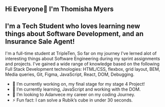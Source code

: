 ## Hi Everyone👋 I'm Thomisha Myers

## I'm a Tech Student who loves learning new things about Software Development, and an Insurance Sale Agent!
 I'm a full-time student at TripleTen, So far on my journey I've lerned alot of interesting things about Software Engineering during my sprint assignments and projects.
 I've gained a wide range of knowledge based on the following Full Stack Development technologies: HTML/CSS,  flexbox, grid layout, BEM, Media queries, Git, Figma, JavaScript, React, DOM, Debugging.
 



- 🔭 I’m currently working on, my final stage for my stage 4 Project! 
- 🌱 I’m currently learning, JavaScript and working with the DOM. 
- 👯 I’m looking to Adanvece my career on my coding Journey.
- ⚡ Fun fact: I can solve a Rubik’s cube in under 30 seconds.
